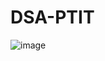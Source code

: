 # DSA-PTIT
![image](https://github.com/thang44hdai/DSA-PTIT/assets/102580944/75d3e09a-0546-4499-9e74-b0cb7d9654ec)
